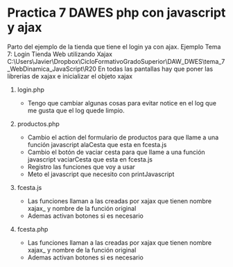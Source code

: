 # Practica 7 DAWES php con javascript y ajax 

Parto del ejemplo de la tienda que tiene el login ya con ajax.
Ejemplo Tema 7: Login Tienda Web utilizando Xajax
C:\Users\Javier\Dropbox\CicloFormativoGradoSuperior\DAW_DWES\tema_7_WebDinamica_JavaScript\R20
En todas las pantallas hay que poner las librerias de xajax e inicializar el objeto xajax

1. login.php
   - Tengo que cambiar algunas cosas para evitar notice en el log que me gusta que el log quede limpio.

2. productos.php
   - Cambio el action del formulario de productos para que llame a una función javascript alaCesta que esta en fcesta.js
   - Cambio el botón de vaciar cesta para que llame a una función javascript vaciarCesta que esta en fcesta.js
   - Registro las funciones que voy a usar
   - Meto el javascript que necesito con printJavascript

3. fcesta.js
   - Las funciones llaman a las creadas por xajax que tienen nombre xajax_ y nombre de la función original
   - Ademas activan botones si es necesario
 
4. fcesta.php
   - Las funciones llaman a las creadas por xajax que tienen nombre xajax_ y nombre de la función original
   - Ademas activan botones si es necesario 
